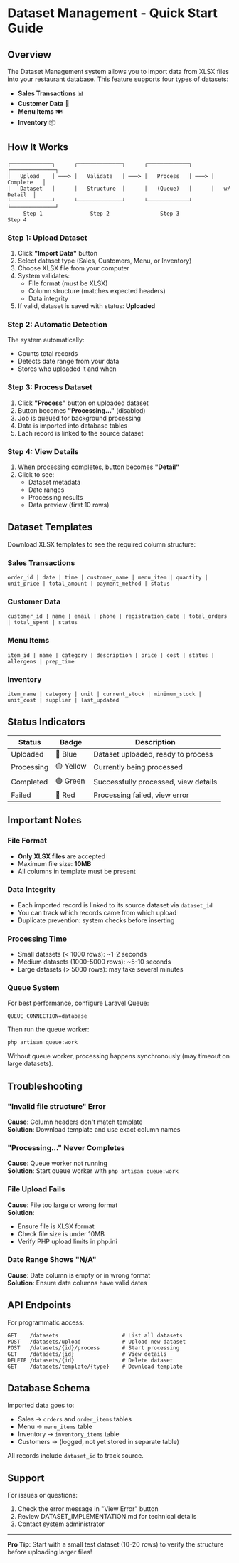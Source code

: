 # Dataset Management - Quick Start Guide

## Overview

The Dataset Management system allows you to import data from XLSX files into your restaurant database. This feature supports four types of datasets:

- **Sales Transactions** 📊
- **Customer Data** 👥  
- **Menu Items** 🍽️
- **Inventory** 📦

## How It Works

```
┌─────────────┐      ┌──────────────┐      ┌─────────────┐      ┌──────────────┐
│   Upload    │ ───> │   Validate   │ ───> │   Process   │ ───> │   Complete   │
│   Dataset   │      │   Structure  │      │   (Queue)   │      │   w/ Detail  │
└─────────────┘      └──────────────┘      └─────────────┘      └──────────────┘
     Step 1               Step 2                Step 3               Step 4
```

### Step 1: Upload Dataset

1. Click **"Import Data"** button
2. Select dataset type (Sales, Customers, Menu, or Inventory)
3. Choose XLSX file from your computer
4. System validates:
   - File format (must be XLSX)
   - Column structure (matches expected headers)
   - Data integrity
5. If valid, dataset is saved with status: **Uploaded**

### Step 2: Automatic Detection

The system automatically:
- Counts total records
- Detects date range from your data
- Stores who uploaded it and when

### Step 3: Process Dataset

1. Click **"Process"** button on uploaded dataset
2. Button becomes **"Processing..."** (disabled)
3. Job is queued for background processing
4. Data is imported into database tables
5. Each record is linked to the source dataset

### Step 4: View Details

1. When processing completes, button becomes **"Detail"**
2. Click to see:
   - Dataset metadata
   - Date ranges
   - Processing results
   - Data preview (first 10 rows)

## Dataset Templates

Download XLSX templates to see the required column structure:

### Sales Transactions
```
order_id | date | time | customer_name | menu_item | quantity | unit_price | total_amount | payment_method | status
```

### Customer Data
```
customer_id | name | email | phone | registration_date | total_orders | total_spent | status
```

### Menu Items
```
item_id | name | category | description | price | cost | status | allergens | prep_time
```

### Inventory
```
item_name | category | unit | current_stock | minimum_stock | unit_cost | supplier | last_updated
```

## Status Indicators

| Status | Badge | Description |
|--------|-------|-------------|
| Uploaded | 🔵 Blue | Dataset uploaded, ready to process |
| Processing | 🟡 Yellow | Currently being processed |
| Completed | 🟢 Green | Successfully processed, view details |
| Failed | 🔴 Red | Processing failed, view error |

## Important Notes

### File Format
- **Only XLSX files** are accepted
- Maximum file size: **10MB**
- All columns in template must be present

### Data Integrity
- Each imported record is linked to its source dataset via `dataset_id`
- You can track which records came from which upload
- Duplicate prevention: system checks before inserting

### Processing Time
- Small datasets (< 1000 rows): ~1-2 seconds
- Medium datasets (1000-5000 rows): ~5-10 seconds  
- Large datasets (> 5000 rows): may take several minutes

### Queue System
For best performance, configure Laravel Queue:

```env
QUEUE_CONNECTION=database
```

Then run the queue worker:
```bash
php artisan queue:work
```

Without queue worker, processing happens synchronously (may timeout on large datasets).

## Troubleshooting

### "Invalid file structure" Error
**Cause**: Column headers don't match template  
**Solution**: Download template and use exact column names

### "Processing..." Never Completes
**Cause**: Queue worker not running  
**Solution**: Start queue worker with `php artisan queue:work`

### File Upload Fails
**Cause**: File too large or wrong format  
**Solution**: 
- Ensure file is XLSX format
- Check file size is under 10MB
- Verify PHP upload limits in php.ini

### Date Range Shows "N/A"
**Cause**: Date column is empty or in wrong format  
**Solution**: Ensure date columns have valid dates

## API Endpoints

For programmatic access:

```
GET    /datasets                    # List all datasets
POST   /datasets/upload             # Upload new dataset
POST   /datasets/{id}/process       # Start processing
GET    /datasets/{id}               # View details
DELETE /datasets/{id}               # Delete dataset
GET    /datasets/template/{type}    # Download template
```

## Database Schema

Imported data goes to:
- Sales → `orders` and `order_items` tables
- Menu → `menu_items` table
- Inventory → `inventory_items` table
- Customers → (logged, not yet stored in separate table)

All records include `dataset_id` to track source.

## Support

For issues or questions:
1. Check the error message in "View Error" button
2. Review DATASET_IMPLEMENTATION.md for technical details
3. Contact system administrator

---

**Pro Tip**: Start with a small test dataset (10-20 rows) to verify the structure before uploading larger files!
